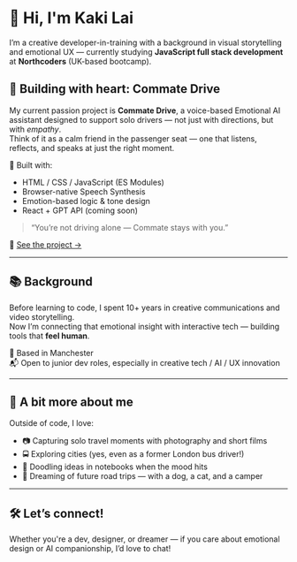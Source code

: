# 👋 Hi, I'm Kaki Lai

I’m a creative developer-in-training with a background in visual storytelling and emotional UX — currently studying **JavaScript full stack development** at **Northcoders** (UK-based bootcamp).

## 🚗 Building with heart: Commate Drive

My current passion project is **Commate Drive**, a voice-based Emotional AI assistant designed to support solo drivers — not just with directions, but with *empathy*.  
Think of it as a calm friend in the passenger seat — one that listens, reflects, and speaks at just the right moment.

🧠 Built with:
- HTML / CSS / JavaScript (ES Modules)
- Browser-native Speech Synthesis
- Emotion-based logic & tone design
- React + GPT API (coming soon)

> “You’re not driving alone — Commate stays with you.”

🔗 [See the project →](https://github.com/your-username/CommateDrive)

---

## 📚 Background

Before learning to code, I spent 10+ years in creative communications and video storytelling.  
Now I’m connecting that emotional insight with interactive tech — building tools that **feel human**.

📍 Based in Manchester  
📬 Open to junior dev roles, especially in creative tech / AI / UX innovation

---

## 🧡 A bit more about me

Outside of code, I love:
- 📷 Capturing solo travel moments with photography and short films  
- 🚍 Exploring cities (yes, even as a former London bus driver!)  
- 🎨 Doodling ideas in notebooks when the mood hits  
- 🐾 Dreaming of future road trips — with a dog, a cat, and a camper

---

## 🛠️ Let’s connect!

Whether you're a dev, designer, or dreamer — if you care about emotional design or AI companionship, I’d love to chat!

